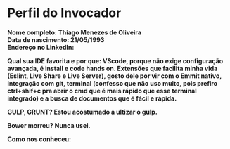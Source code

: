 # Perfil do Invocador

**Nome completo: Thiago Menezes de Oliveira**  
**Data de nascimento: 21/05/1993**  
**Endereço no LinkedIn:**

**Qual sua IDE favorita e por que: VScode, porque não exige configuração avançada, é install e code hands on. Extensões que facilita minha vida (Eslint, Live Share e Live Server), gosto dele por vir com o Emmit nativo, integração com git, terminal (confesso que não uso muito, pois prefiro ctrl+shif+c pra abrir o cmd que é mais rápido que esse terminal integrado) e a busca de documentos que é fácil e rápida.**

**GULP, GRUNT? Estou acostumado a ultizar o gulp.**

**Bower morreu? Nunca usei.**

**Como nos conheceu:**
